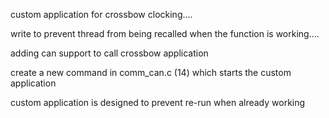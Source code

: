 custom application for crossbow clocking.... 

write to prevent thread from being recalled when the function is working....    

adding can support to call crossbow application



create a new command in comm_can.c  (14) which starts the custom application

custom application is designed to prevent re-run when already working
